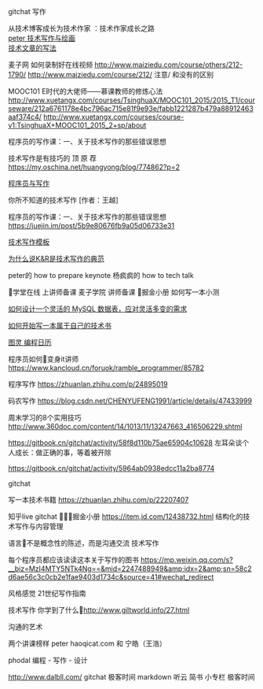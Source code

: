 gitchat 写作

从技术博客成长为技术作家 ：技术作家成长之路
[](https://gitbook.cn/gitchat/activity/5af0f30d3e655806643062f0)  
[peter 技术写作与绘画]()  
[技术文章的写法](参看我的印象笔记)  

麦子网 如何录制好在线视频 http://www.maiziedu.com/course/others/212-1790/
http://www.maiziedu.com/course/212/ 
注意/ 和没有的区别 

MOOC101 E时代的大佬师——慕课教师的修炼心法
http://www.xuetangx.com/courses/TsinghuaX/MOOC101_2015/2015_T1/courseware/212a6761178e4bc796ac715e81f9e93e/fabb1221287b479a88912463aaf374c4/
http://www.xuetangx.com/courses/course-v1:TsinghuaX+MOOC101_2015_2+sp/about

程序员的写作课：一、关于技术写作的那些错误思想
 
技术写作是有技巧的 顶 原 荐
 https://my.oschina.net/huangyong/blog/774862?p=2 

[程序员与写作](http://www.ituring.com.cn/article/48996)  

你所不知道的技术写作 [作者：王越]


程序员的写作课：一、关于技术写作的那些错误思想
 https://juejin.im/post/5b9e80676fb9a05d06733e31 

[技术写作模板](https://www.jianshu.com/p/83badd042978)  

[为什么说K&R是技术写作的典范
](http://www.ituring.com.cn/article/177509)  


peter的 how to prepare keynote
杨疯疯的 how to tech talk

学堂在线 上讲师备课
麦子学院 讲师备课 
掘金小册 如何写一本小测


[如何设计一个灵活的 MySQL 数据表，应对灵活多变的需求
](https://gitbook.cn/gitchat/activity/5bfc03b2a95c936f2236ab9a)  

[如何开始写一本属于自己的技术书
](https://gitbook.cn/gitchat/activity/58fcb75c9efe7819b5406b3b?isLogArticle=yes&readArticle=yes)  


[图灵 编程日历](https://mp.weixin.qq.com/s/CMrZqhkjBwCSxkzFk2jmGg)  


 程序员如何变身it讲师  https://www.kancloud.cn/foruok/ramble_programmer/85782

 程序写作 https://zhuanlan.zhihu.com/p/24895019

 码农写作
 https://blog.csdn.net/CHENYUFENG1991/article/details/47433999

周末学习的8个实用技巧
 http://www.360doc.com/content/14/1013/11/13247663_416506229.shtml 

 https://gitbook.cn/gitchat/activity/58f8d110b75ae65904c10628
左耳朵谈个人成长：做正确的事，等着被开除

 https://gitbook.cn/gitchat/activity/5964ab0938edcc11a2ba8774


 gitchat 

 写一本技术书籍
 https://zhuanlan.zhihu.com/p/22207407

 知乎live
 gitchat
 掘金小册
 https://item.jd.com/12438732.html 结构化的技术写作与内容管理


 语言不是概念性的陈述，而是沟通交流 技术写作


 每个程序员都应该读读这本关于写作的图书
https://mp.weixin.qq.com/s?__biz=MzI4MTY5NTk4Ng==&mid=2247488949&amp;idx=2&amp;sn=58c2d6ae56c3c0cb2e1fae9403d1734c&source=41#wechat_redirect 

风格感觉 
21世纪写作指南

技术写作 你学到了什么http://www.giltworld.info/27.html 


沟通的艺术 


两个讲课榜样 
peter haoqicat.com 和 宁皓（王浩） 


phodal
编程 - 写作 - 设计



http://www.dalbll.com/ 
gitchat
极客时间
markdown
听云
简书
小专栏
极客时间